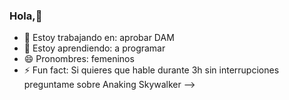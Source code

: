 ### Hola,👋
- 🔭 Estoy trabajando en: aprobar DAM
- 🌱 Estoy aprendiendo: a programar
- 😄 Pronombres: femeninos
- ⚡ Fun fact: Si quieres que hable durante 3h sin interrupciones preguntame sobre Anaking Skywalker
-->
